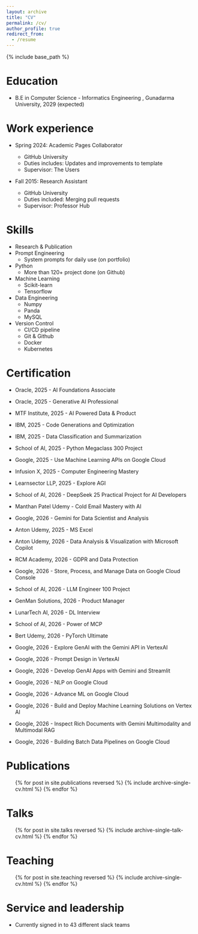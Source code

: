 ```yaml
---
layout: archive
title: "CV"
permalink: /cv/
author_profile: true
redirect_from:
  - /resume
---
```


{% include base_path %}

Education
======
* B.E in Computer Science - Informatics Engineering , Gunadarma University, 2029 (expected)


Work experience
======
* Spring 2024: Academic Pages Collaborator
  * GitHub University
  * Duties includes: Updates and improvements to template
  * Supervisor: The Users

* Fall 2015: Research Assistant
  * GitHub University
  * Duties included: Merging pull requests
  * Supervisor: Professor Hub

  
Skills
======
* Research & Publication
* Prompt Engineering
  * System prompts for daily use (on portfolio)
* Python
  * More than 120+ project done (on Github)
* Machine Learning
  * Scikit-learn
  * Tensorflow
* Data Engineering
  * Numpy
  * Panda
  * MySQL
* Version Control
  * CI/CD pipeline
  * Git & Github
  * Docker
  * Kubernetes

Certification
======
* Oracle, 2025            - AI Foundations Associate
* Oracle, 2025            - Generative AI Professional
* MTF Institute, 2025     - AI Powered Data & Product
* IBM, 2025               - Code Generations and Optimization
* IBM, 2025               - Data Classification and Summarization
* School of AI, 2025      - Python Megaclass 300 Project

* Google, 2025            - Use Machine Learning APIs on Google Cloud
* Infusion X, 2025        - Computer Engineering Mastery
* Learnsector LLP, 2025   - Explore AGI
* School of AI, 2026      - DeepSeek 25 Practical Project for AI Developers
* Manthan Patel Udemy     - Cold Email Mastery with AI

* Google, 2026            - Gemini for Data Scientist and Analysis
* Anton Udemy, 2025       - MS Excel
* Anton Udemy, 2026       - Data Analysis & Visualization with Microsoft Copilot
* RCM Academy, 2026       - GDPR and Data Protection
* Google, 2026            - Store, Process, and Manage Data on Google Cloud Console
* School of AI, 2026      - LLM Engineer 100 Project
* GenMan Solutions, 2026  - Product Manager

* LunarTech AI, 2026      - DL Interview
* School of AI, 2026      - Power of MCP
* Bert Udemy, 2026        - PyTorch Ultimate

* Google, 2026            - Explore GenAI with the Gemini API in VertexAI
* Google, 2026            - Prompt Design in VertexAI
* Google, 2026            - Develop GenAI Apps with Gemini and Streamlit

* Google, 2026            - NLP on Google Cloud
* Google, 2026            - Advance ML on Google Cloud
* Google, 2026            - Build and Deploy Machine Learning Solutions on Vertex AI
* Google, 2026            - Inspect Rich Documents with Gemini Multimodality and Multimodal RAG
* Google, 2026            - Building Batch Data Pipelines on Google Cloud



Publications
======
  <ul>{% for post in site.publications reversed %}
    {% include archive-single-cv.html %}
  {% endfor %}</ul>
  
Talks
======
  <ul>{% for post in site.talks reversed %}
    {% include archive-single-talk-cv.html  %}
  {% endfor %}</ul>
  
Teaching
======
  <ul>{% for post in site.teaching reversed %}
    {% include archive-single-cv.html %}
  {% endfor %}</ul>
  
Service and leadership
======
* Currently signed in to 43 different slack teams
